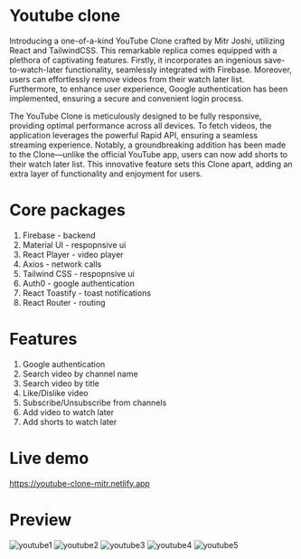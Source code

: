 # Youtube clone

Introducing a one-of-a-kind YouTube Clone crafted by Mitr Joshi, utilizing React and TailwindCSS. This remarkable replica comes equipped with a plethora of captivating features. Firstly, it incorporates an ingenious save-to-watch-later functionality, seamlessly integrated with Firebase. Moreover, users can effortlessly remove videos from their watch later list. Furthermore, to enhance user experience, Google authentication has been implemented, ensuring a secure and convenient login process.

The YouTube Clone is meticulously designed to be fully responsive, providing optimal performance across all devices. To fetch videos, the application leverages the powerful Rapid API, ensuring a seamless streaming experience. Notably, a groundbreaking addition has been made to the Clone—unlike the official YouTube app, users can now add shorts to their watch later list. This innovative feature sets this Clone apart, adding an extra layer of functionality and enjoyment for users.

# Core packages

1. Firebase - backend
2. Material UI - respopnsive ui
3. React Player - video player
4. Axios - network calls
5. Tailwind CSS - respopnsive ui
6. Auth0 - google authentication
7. React Toastify - toast notifications
8. React Router - routing

# Features

1. Google authentication
2. Search video by channel name
3. Search video by title
4. Like/Dislike video
5. Subscribe/Unsubscribe from channels
6. Add video to watch later
7. Add shorts to watch later

# Live demo

https://youtube-clone-mitr.netlify.app

# Preview
![youtube1](https://github.com/Mitrjoshi/youtube-react-clone/assets/114912151/93652b2b-c4f8-4643-9c36-804b78c8d868)
![youtube2](https://github.com/Mitrjoshi/youtube-react-clone/assets/114912151/ddfc9eb9-42fc-4c1c-a2e2-9fdf569f9aec)
![youtube3](https://github.com/Mitrjoshi/youtube-react-clone/assets/114912151/e828501a-0082-470a-aa12-a293155d8fa8)
![youtube4](https://github.com/Mitrjoshi/youtube-react-clone/assets/114912151/fe7b50e3-e638-48d3-9cc3-08f42275df08)
![youtube5](https://github.com/Mitrjoshi/youtube-react-clone/assets/114912151/ca942012-150d-43c2-baf6-acbe05ebfa98)
